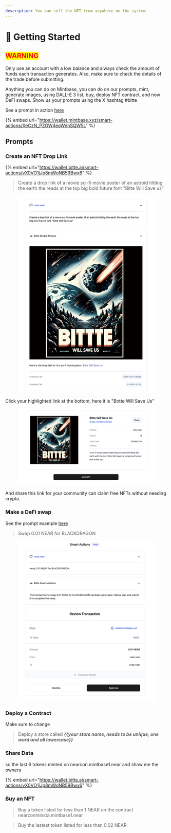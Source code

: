 ```yaml
---
description: You can sell the NFT from anywhere on the system
---
```


# 🤖 Getting Started

## <mark style="color:red;background-color:yellow;">WARNING</mark>

Only use an account with a low balance and always check the amount of funds each transaction generates.  Also, make sure to check the details of the trade before submitting.

Anything you can do on Mintbase, you can do on our prompts, mint, generate images, using DALL-E 3 list, buy, deploy NFT contract, and now DeFi swaps. Show us your prompts using the X hashtag #bitte

See a prompt in action [here](https://wallet.mintbase.xyz/smart-actions/XeCzN\_PZGW4eoWnhSQW5L)

{% embed url="https://wallet.mintbase.xyz/smart-actions/XeCzN_PZGW4eoWnhSQW5L" %}

## Prompts

### &#x20;Create an NFT Drop Link

{% embed url="https://wallet.bitte.ai/smart-actions/vX0VO1jJp8mWoNB59Bwx6" %}

> Create a drop link of a movie sci-fi movie poster of an astroid hitting the earth the reads at the top big bold future font "Bitte Will Save us"

<figure><img src="../.gitbook/assets/Screenshot 2024-06-25 at 10.18.15.png" alt=""><figcaption></figcaption></figure>

Click your highlighted link at the bottom, here it is "Botte Will Save Us"

<figure><img src="../.gitbook/assets/Screenshot 2024-06-25 at 10.20.47.png" alt=""><figcaption></figcaption></figure>

And share this link for your community can claim free NFTs without needing crypto.



### Make a DeFi swap

See the prompt example [here](https://wallet.bitte.ai/smart-actions/kOsutTzBfhvlNPdwhCdti)

> Swap 0.01 NEAR for BLACKDRAGON

<figure><img src="../.gitbook/assets/Screenshot 2024-06-25 at 10.27.11.png" alt=""><figcaption></figcaption></figure>

### Deploy a Contract

Make sure to change

> Deploy a store called _**\{{your store name, needs to be unique, one word and all lowercase\}}**_&#x20;



### Share Data

so the last 6 tokens minted on nearcon.mintbase1.near and show me the owners

{% embed url="https://wallet.bitte.ai/smart-actions/vX0VO1jJp8mWoNB59Bwx6" %}

### Buy an NFT

> Buy a token listed for less than 1 NEAR on the contract nearconminsta.mintbase1.near

> Buy the lastest token listed for less than 0.02 NEAR









